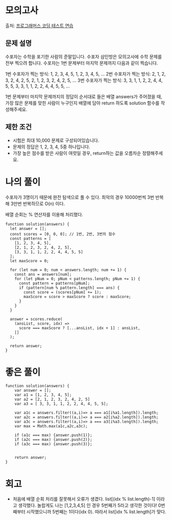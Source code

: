 # 모의고사

출처: [프로그래머스 코딩 테스트 연습](https://programmers.co.kr/learn/challenges)

## 문제 설명

수포자는 수학을 포기한 사람의 준말입니다. 수포자 삼인방은 모의고사에 수학 문제를 전부 찍으려 합니다. 수포자는 1번 문제부터 마지막 문제까지 다음과 같이 찍습니다.

1번 수포자가 찍는 방식: 1, 2, 3, 4, 5, 1, 2, 3, 4, 5, ...
2번 수포자가 찍는 방식: 2, 1, 2, 3, 2, 4, 2, 5, 2, 1, 2, 3, 2, 4, 2, 5, ...
3번 수포자가 찍는 방식: 3, 3, 1, 1, 2, 2, 4, 4, 5, 5, 3, 3, 1, 1, 2, 2, 4, 4, 5, 5, ...

1번 문제부터 마지막 문제까지의 정답이 순서대로 들은 배열 answers가 주어졌을 때, 가장 많은 문제를 맞힌 사람이 누구인지 배열에 담아 return 하도록 solution 함수를 작성해주세요.

## 제한 조건

- 시험은 최대 10,000 문제로 구성되어있습니다.
- 문제의 정답은 1, 2, 3, 4, 5중 하나입니다.
- 가장 높은 점수를 받은 사람이 여럿일 경우, return하는 값을 오름차순 정렬해주세요.

# 나의 풀이

수포자가 3명이기 때문에 완전 탐색으로 풀 수 있다.
최악의 경우 10000번씩 3번 반복해 3만번 반복하므로 O(n) 이다.

배열 순회는 % 연산자를 이용해 처리했다.

```
function solution(answers) {
  let answer = [];
  const scores = [0, 0, 0]; // 1번, 2번, 3번의 점수
  const patterns = [
    [1, 2, 3, 4, 5],
    [2, 1, 2, 3, 2, 4, 2, 5],
    [3, 3, 1, 1, 2, 2, 4, 4, 5, 5]
  ];
  let maxScore = 0;

  for (let num = 0; num < answers.length; num += 1) {
    const ans = answers[num];
    for (let pNum = 0; pNum < patterns.length; pNum += 1) {
      const pattern = patterns[pNum];
      if (pattern[num % pattern.length] === ans) {
        const score = (scores[pNum] += 1);
        maxScore = score > maxScore ? score : maxScore;
      }
    }
  }

  answer = scores.reduce(
    (ansList, score, idx) =>
      score === maxScore ? [...ansList, idx + 1] : ansList,
    []
  );

  return answer;
}
```

# 좋은 풀이

```
function solution(answers) {
    var answer = [];
    var a1 = [1, 2, 3, 4, 5];
    var a2 = [2, 1, 2, 3, 2, 4, 2, 5]
    var a3 = [ 3, 3, 1, 1, 2, 2, 4, 4, 5, 5];

    var a1c = answers.filter((a,i)=> a === a1[i%a1.length]).length;
    var a2c = answers.filter((a,i)=> a === a2[i%a2.length]).length;
    var a3c = answers.filter((a,i)=> a === a3[i%a3.length]).length;
    var max = Math.max(a1c,a2c,a3c);

    if (a1c === max) {answer.push(1)};
    if (a2c === max) {answer.push(2)};
    if (a3c === max) {answer.push(3)};


    return answer;
}
```

# 회고

- 처음에 배열 순회 처리를 잘못해서 오류가 생겼다. list[(idx % list.length)-1] 이라고 생각했다. 놀랍게도 나는 [1,2,3,4,5] 인 경우 5번째가 5라고 생각한 것이다! 0번째부터 시작했으니까 5번째는 1이다(idx 0). 따라서 list[idx % list.length]가 맞다.
